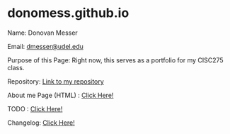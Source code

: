 # donomess.github.io
Name: Donovan Messer

Email: dmesser@udel.edu

Purpose of this Page: Right now, this serves as a portfolio for my CISC275 class.

Repository: [Link to my repository](https://github.com/donomess/donomess.github.io)

About me Page (HTML) : [Click Here!](https://donomess.github.io/index.html)

TODO : [Click Here!](https://donomess.github.io/TODO.html)

Changelog: [Click Here!](https://donomess.github.io/Changelog.html)
